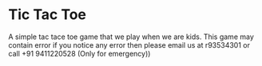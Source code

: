# Tic Tac Toe
 A simple tac tace toe game that we play when we are kids. This game may contain error if you notice any error then please email us at r93534301 or call +91 9411220528 (Only for emergency))
